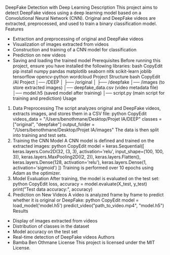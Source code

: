 DeepFake Detection with Deep Learning
Description
This project aims to detect DeepFake videos using a deep learning model based on a Convolutional Neural Network (CNN). Original and DeepFake videos are extracted, preprocessed, and used to train a binary classification model.
Features
* Extraction and preprocessing of original and DeepFake videos
* Visualization of images extracted from videos
* Construction and training of a CNN model for classification
* Prediction on new videos
* Saving and loading the trained model
Prerequisites
Before running this project, ensure you have installed the following libraries:
bash
CopyEdit
pip install numpy pandas matplotlib seaborn nltk scikit-learn joblib tensorflow opencv-python wordcloud
Project Structure
bash
CopyEdit
/AI Project
│── /DEEP
│   ├── /original
│   ├── /deepfake
│── /images (to store extracted images)
│── deepfake_data.csv (video metadata file)
│── model.h5 (saved model after training)
│── script.py (main script for training and prediction)
Usage
1. Data Preprocessing
The script analyzes original and DeepFake videos, extracts images, and stores them in a CSV file:
python
CopyEdit
videos_data = "/Users/benothmane/Desktop/Projet IA/DEEP"
classes = ["original", "deepfake"]
output_folder = "/Users/benothmane/Desktop/Projet IA/images"
The data is then split into training and test sets.
2. Training the CNN Model
A CNN model is defined and trained on the extracted images:
python
CopyEdit
model = keras.Sequential([
    keras.layers.Conv2D(32, (3, 3), activation='relu', input_shape=(100, 100, 3)),
    keras.layers.MaxPooling2D((2, 2)),
    keras.layers.Flatten(),
    keras.layers.Dense(128, activation='relu'),
    keras.layers.Dense(1, activation='sigmoid')
])
Training is performed over 10 epochs using Adam as the optimizer.
3. Model Evaluation
After training, the model is evaluated on the test set:
python
CopyEdit
loss, accuracy = model.evaluate(X_test, y_test)
print("Test data accuracy:", accuracy)
4. Prediction on New Videos
A video is analyzed frame by frame to predict whether it is original or DeepFake:
python
CopyEdit
model = load_model('model.h5')
predict_video("path_to_video.mp4", "model.h5")
Results
* Display of images extracted from videos
* Distribution of classes in the dataset
* Model accuracy on the test set
* Real-time detection of DeepFake videos
Authors
* Bamba Ben Othmane
License
This project is licensed under the MIT License.
